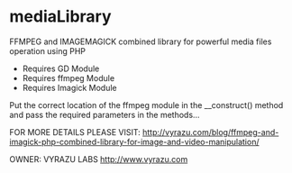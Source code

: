 # mediaLibrary
FFMPEG and IMAGEMAGICK combined library for powerful media files operation using PHP

- Requires GD Module
- Requires ffmpeg Module
- Requires Imagick Module

Put the correct location of the ffmpeg module in the __construct() method and pass the required parameters in the methods…

FOR MORE DETAILS PLEASE VISIT: 
http://vyrazu.com/blog/ffmpeg-and-imagick-php-combined-library-for-image-and-video-manipulation/

OWNER: VYRAZU LABS 
http://www.vyrazu.com

